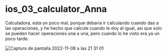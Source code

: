 # ios_03_calculator_Anna
Calculadora, esta un poco mal, porque debaria ir calculando cuando das a las operaciones, y he hecho que calcule cuando le doy al igual, asi que solo se pueden hacer operaciones una a una, pero cuando lo he visto era ya un poco tarde.

![Captura de pantalla 2022-11-08 a las 21 31 01](https://user-images.githubusercontent.com/117266615/200669596-2c87112c-1b3b-49ac-a621-ed943b756dfe.png)
